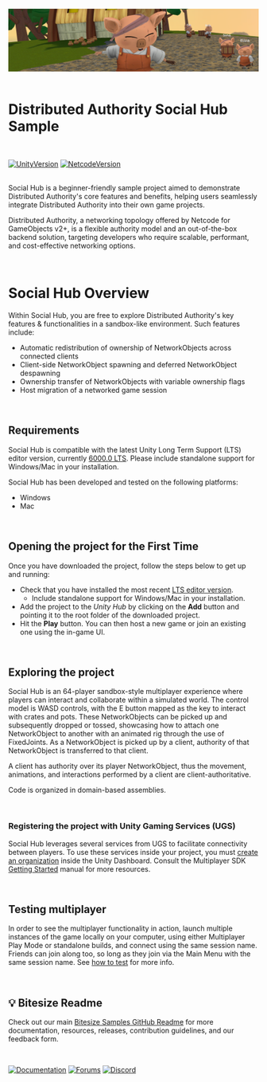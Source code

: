 ![Banner Image](Assets/Editor/Tutorials/social_hub_sample_banner.png)
<br><br>

# Distributed Authority Social Hub Sample
<br>

[![UnityVersion](https://img.shields.io/badge/Unity%20Version:-6000.0.24%20LTS-57b9d3.svg?logo=unity&color=2196F3)](https://unity.com/releases/editor/whats-new/6000.0.24)
[![NetcodeVersion](https://img.shields.io/badge/Netcode%20Version:-2.1.1-57b9d3.svg?logo=unity&color=2196F3)](https://docs-multiplayer.unity3d.com/netcode/2.1.1/about)
<br><br>

Social Hub is a beginner-friendly sample project aimed to demonstrate Distributed Authority's core features and benefits, helping users seamlessly integrate Distributed Authority into their own game projects.

Distributed Authority, a networking topology offered by Netcode for GameObjects v2+, is a flexible authority model and an out-of-the-box backend solution, targeting developers who require scalable, performant, and cost-effective networking options.

<br>

# Social Hub Overview

Within Social Hub, you are free to explore Distributed Authority's key features & functionalities in a sandbox-like environment. Such features include: 
* Automatic redistribution of ownership of NetworkObjects across connected clients
* Client-side NetworkObject spawning and deferred NetworkObject despawning
* Ownership transfer of NetworkObjects with variable ownership flags
* Host migration of a networked game session

<br>

## Requirements

Social Hub is compatible with the latest Unity Long Term Support (LTS) editor version, currently [6000.0 LTS](https://unity.com/releases/unity-6). Please include standalone support for Windows/Mac in your installation.

Social Hub has been developed and tested on the following platforms:
- Windows
- Mac

<br>

## Opening the project for the First Time

Once you have downloaded the project, follow the steps below to get up and running:
- Check that you have installed the most recent [LTS editor version](https://unity.com/releases/editor/archive).
  - Include standalone support for Windows/Mac in your installation. 
- Add the project to the _Unity Hub_ by clicking on the **Add** button and pointing it to the root folder of the downloaded project.
- Hit the **Play** button. You can then host a new game or join an existing one using the in-game UI.

<br>

## Exploring the project

Social Hub is an 64-player sandbox-style multiplayer experience where players can interact and collaborate within a simulated world. The control model is WASD controls, with the E button mapped as the key to interact with crates and pots. These NetworkObjects can be picked up and subsequently dropped or tossed, showcasing how to attach one NetworkObject to another with an animated rig through the use of FixedJoints. As a NetworkObject is picked up by a client, authority of that NetworkObject is transferred to that client.

A client has authority over its player NetworkObject, thus the movement, animations, and interactions performed by a client are client-authoritative. 

Code is organized in domain-based assemblies.

<br>

### Registering the project with Unity Gaming Services (UGS)

Social Hub leverages several services from UGS to facilitate connectivity between players. To use these services inside your project, you must [create an organization](https://support.unity.com/hc/en-us/articles/208592876-How-do-I-create-a-new-Organization-) inside the Unity Dashboard. Consult the Multiplayer SDK [Getting Started](https://docs.unity.com/ugs/en-us/manual/mps-sdk/manual/get-started) manual for more resources.

<br>

## Testing multiplayer

In order to see the multiplayer functionality in action, launch multiple instances of the game locally on your computer, using either Multiplayer Play Mode or standalone builds, and connect using the same session name. Friends can join along too, so long as they join via the Main Menu with the same session name. See [how to test](https://docs-multiplayer.unity3d.com/netcode/current/tutorials/testing/testing_locally) for more info.

<br>

## 💡 Bitesize Readme

Check out our main [Bitesize Samples GitHub Readme](https://github.com/Unity-Technologies/com.unity.multiplayer.samples.bitesize#readme) for more documentation, resources, releases, contribution guidelines, and our feedback form.

<br>

[![Documentation](https://img.shields.io/badge/Unity-bitesize--docs-57b9d3.svg?logo=unity&color=2196F3)](https://docs-multiplayer.unity3d.com/netcode/current/learn/bitesize/bitesize-introduction)
[![Forums](https://img.shields.io/badge/Unity-multiplayer--forum-57b9d3.svg?logo=unity&color=2196F3)](https://forum.unity.com/forums/multiplayer.26/)
[![Discord](https://img.shields.io/discord/449263083769036810.svg?label=discord&logo=discord&color=5865F2)](https://discord.gg/FM8SE9E)
